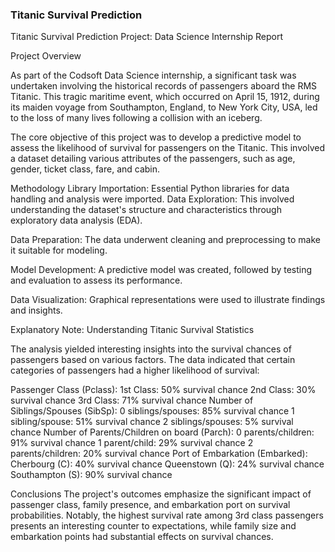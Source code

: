 ### Titanic Survival Prediction

Titanic Survival Prediction Project: Data Science Internship Report

Project Overview

As part of the Codsoft Data Science internship, a significant task was undertaken involving the historical records of passengers aboard the RMS Titanic. This tragic maritime event, which occurred on April 15, 1912, during its maiden voyage from Southampton, England, to New York City, USA, led to the loss of many lives following a collision with an iceberg.

The core objective of this project was to develop a predictive model to assess the likelihood of survival for passengers on the Titanic. This involved a dataset detailing various attributes of the passengers, such as age, gender, ticket class, fare, and cabin.

Methodology
Library Importation: Essential Python libraries for data handling and analysis were imported.
Data Exploration: This involved understanding the dataset's structure and characteristics through exploratory data analysis (EDA).

Data Preparation: The data underwent cleaning and preprocessing to make it suitable for modeling.

Model Development: A predictive model was created, followed by testing and evaluation to assess its performance.

Data Visualization: Graphical representations were used to illustrate findings and insights.

Explanatory Note: Understanding Titanic Survival Statistics

The analysis yielded interesting insights into the survival chances of passengers based on various factors. The data indicated that certain categories of passengers had a higher likelihood of survival:

Passenger Class (Pclass):
1st Class: 50% survival chance
2nd Class: 30% survival chance
3rd Class: 71% survival chance
Number of Siblings/Spouses (SibSp):
0 siblings/spouses: 85% survival chance
1 sibling/spouse: 51% survival chance
2 siblings/spouses: 5% survival chance
Number of Parents/Children on board (Parch):
0 parents/children: 91% survival chance
1 parent/child: 29% survival chance
2 parents/children: 20% survival chance
Port of Embarkation (Embarked):
Cherbourg (C): 40% survival chance
Queenstown (Q): 24% survival chance
Southampton (S): 90% survival chance

Conclusions
The project's outcomes emphasize the significant impact of passenger class, family presence, and embarkation port on survival probabilities. Notably, the highest survival rate among 3rd class passengers presents an interesting counter to expectations, while family size and embarkation points had substantial effects on survival chances.

